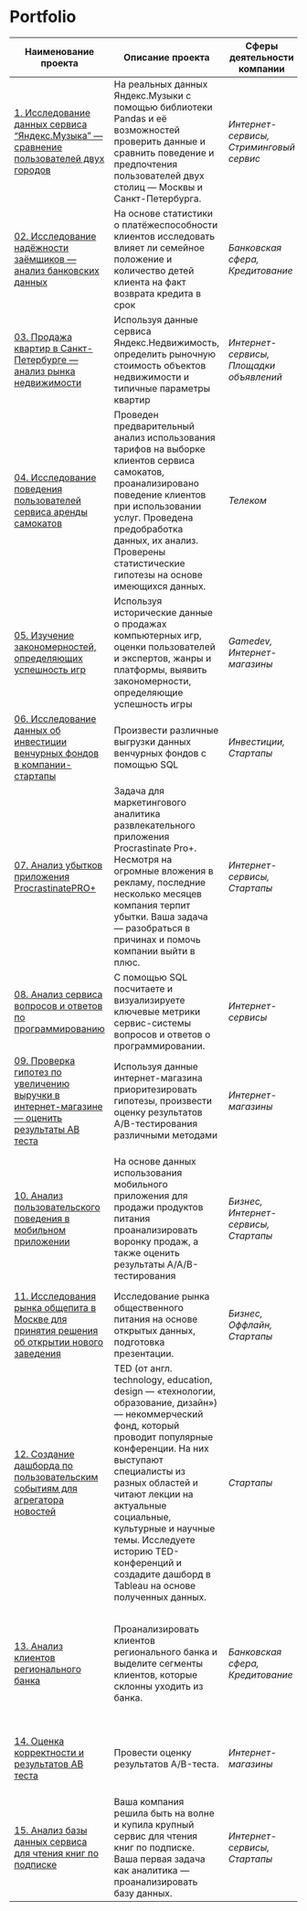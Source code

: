 # Portfolio

| Наименование проекта | Описание проекта | Сферы деятельности компании | Навыки и инструменты |
|----------|----------|----------|----------|
| [1. Исследование данных сервиса “Яндекс.Музыка” — сравнение пользователей двух городов](https://github.com/NaumchenkoRA/Portfolio/tree/main/01.%20Исследование%20данных%20сервиса%20“Яндекс.Музыка”%20—%20сравнение%20пользователей%20двух%20городов)    | На реальных данных Яндекс.Музыки c помощью библиотеки Pandas и её возможностей проверить данные и сравнить поведение и предпочтения пользователей двух столиц — Москвы и Санкт-Петербурга.  | *Интернет-сервисы, Стриминговый сервис*   | **Pandas, Python**  |
| [02. Исследование надёжности заёмщиков — анализ банковских данных](https://github.com/NaumchenkoRA/Portfolio/tree/main/02.%20Исследование%20надёжности%20заёмщиков%20—%20анализ%20банковских%20данных)    | На основе статистики о платёжеспособности клиентов исследовать влияет ли семейное положение и количество детей клиента на факт возврата кредита в срок   | *Банковская сфера, Кредитование*   | **Pandas, Python, предобработка данных**  |
| [03. Продажа квартир в Санкт-Петербурге — анализ рынка недвижимости](https://github.com/NaumchenkoRA/Portfolio/tree/main/03.%20Продажа%20квартир%20в%20Санкт-Петербурге%20—%20анализ%20рынка%20недвижимости)    | Используя данные сервиса Яндекс.Недвижимость, определить рыночную стоимость объектов недвижимости и типичные параметры квартир   | *Интернет-сервисы, Площадки объявлений*   | **Matplotlib, Pandas, Python, визуализация данных, исследовательский анализ данных, предобработка данных**   |
| [04. Исследование поведения пользователей сервиса аренды самокатов](https://github.com/NaumchenkoRA/Portfolio/tree/main/04.%20Исследование%20поведения%20пользователей%20сервиса%20аренды%20самокатов)    | Проведен предварительный анализ использования тарифов на выборке клиентов сервиса самокатов, проанализировано поведение клиентов при использовании услуг. Проведена предобработка данных, их анализ. Проверены статистические гипотезы на основе имеющихся данных.   | *Телеком*  | **Matplotlib, NumPy, Pandas, Python, SciPy, описательная статистика, проверка статистических гипотез**   |
| [05. Изучение закономерностей, определяющих успешность игр](https://github.com/NaumchenkoRA/Portfolio/tree/main/05.%20Изучение%20закономерностей%2C%20определяющих%20успешность%20игр)    | Используя исторические данные о продажах компьютерных игр, оценки пользователей и экспертов, жанры и платформы, выявить закономерности, определяющие успешность игры    | *Gamedev, Интернет-магазины*   | **Matplotlib, NumPy, Pandas, Python, исследовательский анализ данных, описательная статистика, предобработка данных, проверка статистических гипотез**  |
| [06. Исследование данных об инвестиции венчурных фондов в компании-стартапы](https://github.com/NaumchenkoRA/Portfolio/tree/main/06.%20Исследование%20данных%20об%20инвестиции%20венчурных%20фондов%20в%20компании-стартапы)    | Произвести различные выгрузки данных венчурных фондов с помощью SQL   | *Инвестиции, Стартапы*   | **PostgreSQL, SQL**  |
| [07. Анализ убытков приложения ProcrastinatePRO+](https://github.com/NaumchenkoRA/Portfolio/tree/main/07.%20Анализ%20убытков%20приложения%20ProcrastinatePRO%2B)    | Задача для маркетингового аналитика развлекательного приложения Procrastinate Pro+. Несмотря на огромные вложения в рекламу, последние несколько месяцев компания терпит убытки. Ваша задача — разобраться в причинах и помочь компании выйти в плюс.   | *Интернет-сервисы, Стартапы*   | **Matplotlib, Pandas, Python, Seaborn, когортный анализ, продуктовые метрики, юнит-экономика**  |
| [08. Анализ сервиса вопросов и ответов по программированию](https://github.com/NaumchenkoRA/Portfolio/tree/main/08.%20Анализ%20сервиса%20вопросов%20и%20ответов%20по%20программированию)    | С помощью SQL посчитаете и визуализируете ключевые метрики сервис-системы вопросов и ответов о программировании.   | *Интернет-сервисы*  | **PostgreSQL, SQL**   |
| [09. Проверка гипотез по увеличению выручки в интернет-магазине — оценить результаты AB теста](https://github.com/NaumchenkoRA/Portfolio/tree/main/09.%20Проверка%20гипотез%20по%20увеличению%20выручки%20в%20интернет-магазине%20—%20оценить%20результаты%20AB%20теста)    | Используя данные интернет-магазина приоритезировать гипотезы, произвести оценку результатов A/B-тестирования различными методами   | *Интернет-магазины*   | **A/B-тестирование, Matplotlib, Pandas, Python, SciPy, проверка статистических гипотез**   |
| [10. Анализ пользовательского поведения в мобильном приложении](https://github.com/NaumchenkoRA/Portfolio/tree/main/10.%20Анализ%20пользовательского%20поведения%20в%20мобильном%20приложении)    | На основе данных использования мобильного приложения для продажи продуктов питания проанализировать воронку продаж, а также оценить результаты A/A/B-тестирования   | *Бизнес, Интернет-сервисы, Стартапы*  | **A/B-тестирование, Matplotlib, Pandas, Plotly, Python, Seaborn, визуализация данных, проверка статистических гипотез, продуктовые метрики, событийная аналитика**   |
| [11. Исследования рынка общепита в Москве для принятия решения об открытии нового заведения](https://github.com/NaumchenkoRA/Portfolio/tree/main/11.%20Исследования%20рынка%20общепита%20в%20Москве%20для%20принятия%20решения%20об%20открытии%20нового%20заведения)    | Исследование рынка общественного питания на основе открытых данных, подготовка презентации.   | *Бизнес, Оффлайн, Стартапы*   | **Pandas, Plotly, Python, Seaborn, визуализация данных**  |
| [12. Создание дашборда по пользовательским событиям для агрегатора новостей](https://github.com/NaumchenkoRA/Portfolio/tree/main/12.%20Создание%20дашборда%20по%20пользовательским%20событиям%20для%20агрегатора%20новостей)    | TED (от англ. technology, education, design — «технологии, образование, дизайн») — некоммерческий фонд, который проводит популярные конференции. На них выступают специалисты из разных областей и читают лекции на актуальные социальные, культурные и научные темы. Исследуете историю TED-конференций и создадите дашборд в Tableau на основе полученных данных.   | *Стартапы*   | **Tableau, построение дашбордов, продуктовые метрики**   |
| [13. Анализ клиентов регионального банка](https://github.com/NaumchenkoRA/Portfolio/tree/main/13.%20Анализ%20клиентов%20регионального%20банка)    | Проанализировать клиентов регионального банка и выделите сегменты клиентов, которые склонны уходить из банка.   | *Банковская сфера, Кредитование*   | **A/B-тестирование, Matplotlib, Pandas, Python, SciPy, проверка статистических гипотез, Tableau, построение дашбордов, продуктовые метрики**   |
| [14. Оценка корректности и результатов AB теста](https://github.com/NaumchenkoRA/Portfolio/tree/main/14.%20Оценка%20корректности%20и%20результатов%20AB%20теста)    | Провести оценку результатов A/B-теста.  | *Интернет-магазины*  | **A/B-тестирование, Matplotlib, Pandas, Python, SciPy,  проверка статистических гипотез**   |
| [15. Анализ базы данных сервиса для чтения книг по подписке](https://github.com/NaumchenkoRA/Portfolio/tree/main/15.%20Анализ%20базы%20данных%20сервиса%20для%20чтения%20книг%20по%20подписке)    | Ваша компания решила быть на волне и купила крупный сервис для чтения книг по подписке. Ваша первая задача как аналитика — проанализировать базу данных.  | *Интернет-сервисы, Стартапы*  | **PostgreSQL, SQL**   |
